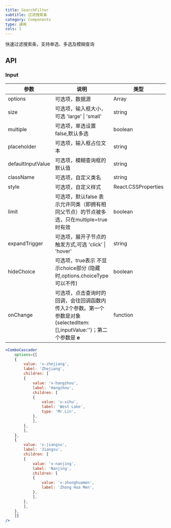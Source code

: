 ```yaml
---
title: SearchFilter
subtitle: 过滤搜索条
category: Components
type: 通用
cols: 1
---
```


快速过滤搜索条，支持单选、多选及模糊查询

## API

### Input

| 参数 | 说明 | 类型 | 默认值 |
| --- | --- | --- | --- |
| options | 可选项，数据源 | Array |  |
| size | 可选项，输入框大小，可选 'large' \| 'small' | string | default |
| multiple | 可选项，单选设置false,默认多选 | boolean | true |
| placeholder | 可选项，输入框占位文本 | string | '请输入' |
| defaultInputValue | 可选项，模糊查询框的默认值 | string | '' |
| className | 可选项，自定义类名 | string | - |
| style | 可选项，自定义样式 | React.CSSProperties | - |
| limit | 可选项，默认false  表示允许同类（即拥有相同父节点）的节点被多选，只在multiple=true时有效 | boolean | false |
| expandTrigger | 可选项，展开子节点的触发方式,可选 'click' \| 'hover' | string | hover |
| hideChoice | 可选项，true表示 不显示choice部分 (隐藏时,options.choiceType可以不传) | boolean | false |
| onChange | 可选项，点击查询时的回调，会往回调函数内传入2个参数。第一个参数是对象{selectedItem:[],inputValue:''}；第二个参数是 __e__ | function | - |

```jsx
<ComboCascader
    options={[
    {
        value: 'v-zhejiang',
        label: 'Zhejiang',
        children: [
        {
            value: 'v-hangzhou',
            label: 'Hangzhou',
            children: [
            {
                value: 'v-xihu',
                label: 'West Lake',
                type: 'Mr.Lin',
            },
            ],
        },
        ],
    },
    {
        value: 'v-jiangsu',
        label: 'Jiangsu',
        children: [
        {
            value: 'v-nanjing',
            label: 'Nanjing',
            children: [
            {
                value: 'v-zhonghuamen',
                label: 'Zhong Hua Men',
            },
            ],
        },
        ],
    },
    ]}
/>
```
